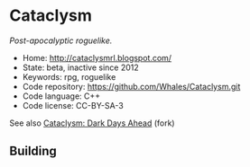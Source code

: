 # Cataclysm

_Post-apocalyptic roguelike._

- Home: http://cataclysmrl.blogspot.com/
- State: beta, inactive since 2012
- Keywords: rpg, roguelike
- Code repository: https://github.com/Whales/Cataclysm.git
- Code language: C++
- Code license: CC-BY-SA-3

See also [Cataclysm: Dark Days Ahead](cataclysm_dark_days_ahead.md) (fork)

## Building

